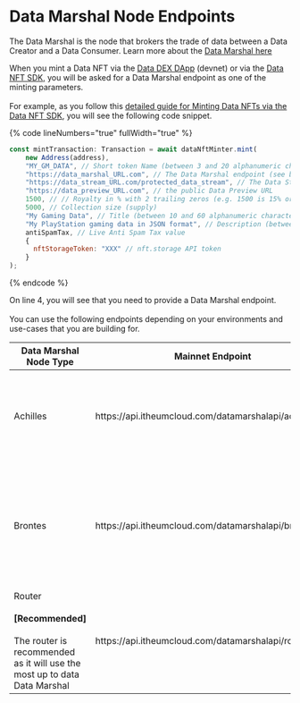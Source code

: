 # Data Marshal Node Endpoints

The Data Marshal is the node that brokers the trade of data between a Data Creator and a Data Consumer. Learn more about the [Data Marshal here](../../product/data-marshal-network.md)

When you mint a Data NFT via the [Data DEX DApp](https://stg.datadex.itheum.io/) (devnet) or via the [Data NFT SDK,](../software-development-kits-sdks/data-nft-sdk/) you will be asked for a Data Marshal endpoint as one of the minting parameters. \
\
For example, as you follow this [detailed guide for Minting Data NFTs via the Data NFT SDK](../software-development-kits-sdks/data-nft-sdk/guide-1-minting-a-custom-data-nft-collection-with-authenticated-data-streams-via-sdk.md), you will see the following code snippet.

{% code lineNumbers="true" fullWidth="true" %}
```javascript
const mintTransaction: Transaction = await dataNftMinter.mint(
    new Address(address),
    "MY_GM_DATA", // Short token Name (between 3 and 20 alphanumeric characters - no spaces)
    "https://data_marshal_URL.com", // The Data Marshal endpoint (see below for options for devnet vs mainnet)
    "https://data_stream_URL.com/protected_data_stream", // The Data Stream URL
    "https://data_preview_URL.com", // the public Data Preview URL
    1500, // // Royalty in % with 2 trailing zeros (e.g. 1500 is 15% or 500 would be 5% or 0 would be 0%. Max is 5000 of 50%)
    5000, // Collection size (supply)
    "My Gaming Data", // Title (between 10 and 60 alphanumeric characters with spaces allowed)
    "My PlayStation gaming data in JSON format", // Description (between 10 and 400 alphanumeric characters with spaces allowed)
    antiSpamTax, // Live Anti Spam Tax value
    {
      nftStorageToken: "XXX" // nft.storage API token
    }
);
```
{% endcode %}

On line 4, you will see that you need to provide a Data Marshal endpoint.\
\
You can use the following endpoints depending on your environments and use-cases that you are building for.

<table><thead><tr><th width="156">Data Marshal Node Type</th><th>Mainnet Endpoint</th><th>Devnet Endpoint</th><th>Features</th><th>Limitations</th></tr></thead><tbody><tr><td>Achilles</td><td>https://api.itheumcloud.com/datamarshalapi/achilles/v1</td><td>https://api.itheumcloud-stg.com/datamarshalapi/achilles/v1</td><td>Data brokering, Native Auth, Nested Streams, High Scalability</td><td>Only supports Data Streams with maximum size of 4.5MB</td></tr><tr><td>Brontes</td><td>https://api.itheumcloud.com/datamarshalapi/brontes/v1</td><td>https://api.itheumcloud-stg.com/datamarshalapi/brontes/v1</td><td>Data brokering, Native Auth, Nested Streams, Support Data Streams over 4.5MB</td><td>Limited Scalability</td></tr><tr><td>Router<br><br><strong>[Recommended]</strong><br><br>The router is recommended as it will use the most up to data Data Marshal </td><td>https://api.itheumcloud.com/datamarshalapi/router/v1</td><td>https://api.itheumcloud-stg.com/datamarshalapi/router/v1</td><td>Same as Brontes</td><td>Same as Brontes</td></tr></tbody></table>

